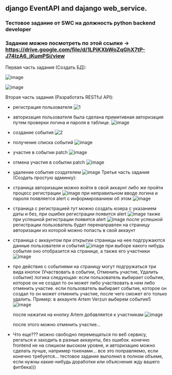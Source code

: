 ## django EventAPI and dajango web_service.
### Тестовое задание от SWC на должность python backend developer
### Задание можно посмотреть по этой ссылке -> <https://drive.google.com/file/d/1LPiKXbWoZqGhX7tP-J74IzA6_jKumPSi/view>
Первая часть задания (Создать БД):

![image](https://github.com/ArtemVerzun/django-RESTapi-and-web-service/assets/143192676/1d5ed1c4-3442-4c33-b3d8-df48daac0409)

![image](https://github.com/ArtemVerzun/django-EventAPI-and-dajango-web_service/assets/143192676/36c054dc-9248-4c9c-8a46-4ce1ded289bb)

Вторая часть задания (Разработать RESTful API):
* регистрация пользователя
  ![1](https://github.com/ArtemVerzun/django-EventAPI-and-dajango-web_service/assets/143192676/943edaea-60ce-4b46-b16c-f0fdb289de4a)
* авторизация пользователя
  была сделана примитивная авторизация путем проверки логина и пароля в таблице.
  ![image](https://github.com/ArtemVerzun/django-EventAPI-and-dajango-web_service/assets/143192676/78e18b47-3fa2-4422-b32e-3be654efbf44)
* создание события
  ![2](https://github.com/ArtemVerzun/django-EventAPI-and-dajango-web_service/assets/143192676/24c03799-19ae-4fda-a8b0-e655c7d5df51)
* получение списка событий
  ![image](https://github.com/ArtemVerzun/django-EventAPI-and-dajango-web_service/assets/143192676/4e35b1db-0b08-4e49-b149-0838c91d9d1c)
* участие в событии
  patch
  ![image](https://github.com/ArtemVerzun/django-EventAPI-and-dajango-web_service/assets/143192676/bc3e7264-ccc5-46ec-86e0-e512654e6029)
* отмена участия в событии
  patch
  ![image](https://github.com/ArtemVerzun/django-EventAPI-and-dajango-web_service/assets/143192676/bc3e7264-ccc5-46ec-86e0-e512654e6029)
* удаление события создателем
  ![image](https://github.com/ArtemVerzun/django-EventAPI-and-dajango-web_service/assets/143192676/c85f19b0-76ea-4bba-b092-13610d9f76ee)
Третья часть задания (Создать простую админку):
* страница авторизации
  можно войти в свой аккаунт либо же пройти процесс регистрации
  ![image](https://github.com/ArtemVerzun/django-EventAPI-and-dajango-web_service/assets/143192676/eb5e356b-d5a8-4f10-b3ab-a8684bee3585)
  при неправильном вводе логина и пароля появляется alert с информированием об этом
  ![image](https://github.com/ArtemVerzun/django-EventAPI-and-dajango-web_service/assets/143192676/7b03dbe8-304b-4ffe-81c4-9d50d8b0c105)
* страница с регистрацией
  тут можно создать юзера с указанием даты и без, при ошибке регистрации появится alert
  ![image](https://github.com/ArtemVerzun/django-EventAPI-and-dajango-web_service/assets/143192676/9dfbc8c7-1973-42a2-9228-f3eb285aaf62)
  также при успешной регистрации появится alert
  ![image](https://github.com/ArtemVerzun/django-EventAPI-and-dajango-web_service/assets/143192676/7af6dc72-4698-4fb3-9bb9-b13aaff7b14b)
  после успешной регистрации пользователь будет перенаправлен на страницу авторизации из которой можно попасть в свой аккаунт
* страница с аккаунтом
  при открытии страницы на нее подгружаются данные пользователя и событий
  ![image](https://github.com/ArtemVerzun/django-EventAPI-and-dajango-web_service/assets/143192676/6c6b6039-1f85-49d3-81d8-b68a4fac96f2)
  при выборе какого нибудь события оно отобразится на странице, а также его участники
  ![image](https://github.com/ArtemVerzun/django-EventAPI-and-dajango-web_service/assets/143192676/77c16d98-c1e3-4e3d-b3a0-cb749a9ad0fb)
* про действия с событиями
  на страницу могут подгружаться три вида кнопок (Участвовать в событии, Отменить участие, Удалить событие)
  логика следующая:
  если пользователь выбирает событие, которое он не создал то он может либо участвовать в нем либо отменить участие.
  если пользователь выбирает событие, которое он создал то он может отменить участие, после чего сможет его только удалить.
  Пример:
  в аккаунте Artem Verzun выберем событие5
  ![image](https://github.com/ArtemVerzun/django-EventAPI-and-dajango-web_service/assets/143192676/435abbf0-d725-46d2-ac5c-3e1430fd19fa)
  
  после нажатия на кнопку Artem добавляется к участникам
  ![image](https://github.com/ArtemVerzun/django-EventAPI-and-dajango-web_service/assets/143192676/85f789e6-ff44-46c5-90bd-ae7a9e5f8441)
  
  после этого можно отменить участие...
* Что еще???
  можно свободно перемещаться по веб сервису, регаться и заходить в разные аккаунты, без ошибок.
  конечно frontend не на слишком высоком уровне, и авторизацию можно сделать лучше, например токенами...
  все это поправляемо, если конечно требуется...
  тестовое задание выполнил в полном объеме, если нужны какие-нибудь доработки или объяснения жду вашего фитбека)))
  



  






